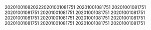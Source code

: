 2020100108202220201001081751
20201001081751
20201001081751
20201001081751
20201001081751
20201001081751
20201001081751
20201001081751
20201001081751
20201001081751
20201001081751
20201001081751
20201001081751
20201001081751
20201001081751
